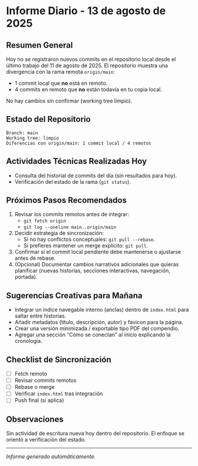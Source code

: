 # Informe Diario - 13 de agosto de 2025

## Resumen General
Hoy no se registraron nuevos commits en el repositorio local desde el último trabajo del 11 de agosto de 2025. El repositorio muestra una divergencia con la rama remota `origin/main`:

- 1 commit local que **no** está en remoto.
- 4 commits en remoto que **no** están todavía en tu copia local.

No hay cambios sin confirmar (working tree limpio).

## Estado del Repositorio
```
Branch: main
Working tree: limpio
Diferencias con origin/main: 1 commit local / 4 remotos
```

## Actividades Técnicas Realizadas Hoy
- Consulta del historial de commits del día (sin resultados para hoy).
- Verificación del estado de la rama (`git status`).

## Próximos Pasos Recomendados
1. Revisar los commits remotos antes de integrar:
   - `git fetch origin`
   - `git log --oneline main..origin/main`
2. Decidir estrategia de sincronización:
   - Si no hay conflictos conceptuales: `git pull --rebase`.
   - Si prefieres mantener un merge explícito: `git pull`.
3. Confirmar si el commit local pendiente debe mantenerse o ajustarse antes de rebase.
4. (Opcional) Documentar cambios narrativos adicionales que quieras planificar (nuevas historias, secciones interactivas, navegación, portada). 

## Sugerencias Creativas para Mañana
- Integrar un índice navegable interno (anclas) dentro de `index.html` para saltar entre historias.
- Añadir metadatos (título, descripción, autor) y favicon para la página.
- Crear una versión minimizada / exportable tipo PDF del compendio.
- Agregar una sección “Cómo se conectan” al inicio explicando la cronología.

## Checklist de Sincronización
- [ ] Fetch remoto
- [ ] Revisar commits remotos
- [ ] Rebase o merge
- [ ] Verificar `index.html` tras integración
- [ ] Push final (si aplica)

## Observaciones
Sin actividad de escritura nueva hoy dentro del repositorio. El enfoque se orientó a verificación del estado.

---
_Informe generado automáticamente._

